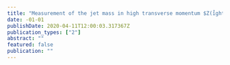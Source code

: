 ```yaml
---
title: "Measurement of the jet mass in high transverse momentum $Z(i̊ghtarrow bøverlineb)γ$ production at $sqrts= 13$ TeV using the ATLAS detector"
date: -01-01
publishDate: 2020-04-11T12:00:03.317367Z
publication_types: ["2"]
abstract: ""
featured: false
publication: ""
---
```


